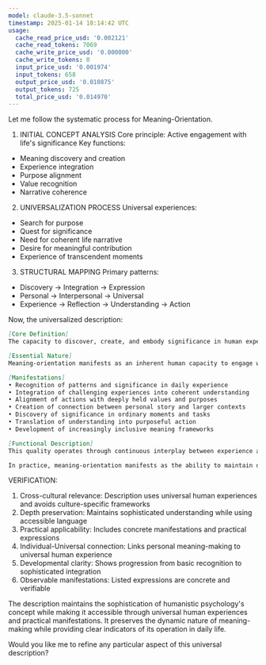 ```yaml
---
model: claude-3.5-sonnet
timestamp: 2025-01-14 18:14:42 UTC
usage:
  cache_read_price_usd: '0.002121'
  cache_read_tokens: 7069
  cache_write_price_usd: '0.000000'
  cache_write_tokens: 0
  input_price_usd: '0.001974'
  input_tokens: 658
  output_price_usd: '0.010875'
  output_tokens: 725
  total_price_usd: '0.014970'
---
```


Let me follow the systematic process for Meaning-Orientation.

1. INITIAL CONCEPT ANALYSIS
Core principle: Active engagement with life's significance
Key functions:
- Meaning discovery and creation
- Experience integration
- Purpose alignment
- Value recognition
- Narrative coherence

2. UNIVERSALIZATION PROCESS
Universal experiences:
- Search for purpose
- Quest for significance
- Need for coherent life narrative
- Desire for meaningful contribution
- Experience of transcendent moments

3. STRUCTURAL MAPPING
Primary patterns:
- Discovery → Integration → Expression
- Personal → Interpersonal → Universal
- Experience → Reflection → Understanding → Action

Now, the universalized description:

```markdown
[Core Definition]
The capacity to discover, create, and embody significance in human experience through active engagement with life's fundamental questions, leading to coherent understanding of one's place and purpose in the larger fabric of existence. This quality enables the transformation of raw experience into meaningful patterns that inform purposeful action.

[Essential Nature]
Meaning-orientation manifests as an inherent human capacity to engage with questions of significance and purpose, operating simultaneously as a perceptual lens, an integrative force, and a directive compass. It involves both receptivity to discover meaning and creativity to generate it, functioning as the bridge between immediate experience and larger patterns of significance. This quality enables the transformation of disconnected experiences into coherent narratives while maintaining openness to new understanding and deeper layers of significance.

[Manifestations]
• Recognition of patterns and significance in daily experience
• Integration of challenging experiences into coherent understanding
• Alignment of actions with deeply held values and purposes
• Creation of connection between personal story and larger contexts
• Discovery of significance in ordinary moments and tasks
• Translation of understanding into purposeful action
• Development of increasingly inclusive meaning frameworks

[Functional Description]
This quality operates through continuous interplay between experience and reflection, where encounters with life are processed through both intuitive recognition and conscious contemplation. It involves a dynamic balance between receiving existing meaning and creating new significance, functioning as an internal compass that orients both perception and action. The capacity develops through progressive integration of experience, leading to increasingly sophisticated and inclusive frameworks of understanding.

In practice, meaning-orientation manifests as the ability to maintain direction and purpose amid life's complexities while remaining open to new understanding. It enables individuals to navigate challenges by placing them in larger contexts, find significance in ordinary experiences, and align daily actions with deeper purposes. This quality supports resilience through difficulty, enriches relationship through shared meaning, and facilitates contribution through purposeful engagement.
```

VERIFICATION:
1. Cross-cultural relevance: Description uses universal human experiences and avoids culture-specific frameworks
2. Depth preservation: Maintains sophisticated understanding while using accessible language
3. Practical applicability: Includes concrete manifestations and practical expressions
4. Individual-Universal connection: Links personal meaning-making to universal human experience
5. Developmental clarity: Shows progression from basic recognition to sophisticated integration
6. Observable manifestations: Listed expressions are concrete and verifiable

The description maintains the sophistication of humanistic psychology's concept while making it accessible through universal human experiences and practical manifestations. It preserves the dynamic nature of meaning-making while providing clear indicators of its operation in daily life.

Would you like me to refine any particular aspect of this universal description?